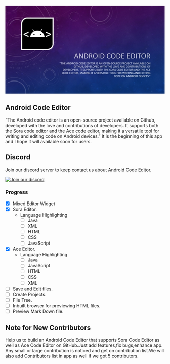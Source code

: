 ![Logo](/assets/description.jpg)
## Android Code Editor
“The Android code editor is an open-source project available on Github, developed with the love and contributions of developers. It supports both the Sora code editor and the Ace code editor, making it a versatile tool for writing and editing code on Android devices.”
It is the beginning of this app and I hope it will available soon for users.

## Discord
Join our discord server to keep contact us about Android Code Editor.

[![Join our discord](https://invidget.switchblade.xyz/RM5qaZs4kd)](https://discord.gg/RM5qaZs4kd)

### Progress
- [x] Mixed Editor Widget
- [x] Sora Editor.
	- Language Highlighting
		- [ ] Java
		- [ ] XML
		- [ ] HTML
		- [ ] CSS
		- [ ] JavaScript
- [x] Ace Editor.
	- Language Highlighting
		- [ ] Java
		- [ ] JavaScript
		- [ ] HTML
		- [ ] CSS
		- [ ] XML
- [ ] Save and Edit files.
- [ ] Create Projects.
- [ ] File Tree.
- [ ] Inbuilt browser for previewing HTML files.
- [ ] Preview Mark Down file.

## Note for New Contributors
Help us to build an Android Code Editor that supports Sora Code Editor as well as Ace Code Editor on GitHub.Just add features,fix bugs,enhance app.
Any small or large contribution is noticed and get on contribution list.We will also add Contributors list in app as well if we got 5 contributors.